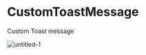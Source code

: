 # CustomToastMessage
Custom Toast message

![untitled-1](https://user-images.githubusercontent.com/30308568/41953008-bcc66f40-79f0-11e8-8d58-56e2eefa280c.png)




